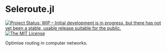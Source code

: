 # Seleroute.jl

[![Project Status: WIP – Initial development is in progress, but there has not yet been a stable, usable release suitable for the public.](https://www.repostatus.org/badges/latest/wip.svg)](https://www.repostatus.org/#wip) [![The MIT License](https://img.shields.io/badge/license-MIT-brightgreen.svg?style=flat)](http://opensource.org/licenses/MIT)

Optimise routing in computer networks.
